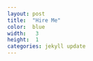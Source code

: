```yaml
---
layout: post
title:  "Hire Me"
color:  blue
width:   3
height:  1
categories: jekyll update
---
```

